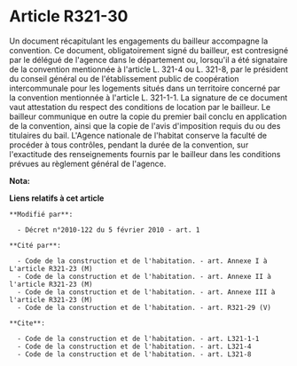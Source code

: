 # Article R321-30

Un document récapitulant les engagements du bailleur accompagne la convention. Ce document, obligatoirement signé du
bailleur, est contresigné par le délégué de l'agence dans le département ou, lorsqu'il a été signataire de la convention
mentionnée à l'article L. 321-4 ou L. 321-8, par le président du conseil général ou de l'établissement public de coopération
intercommunale pour les logements situés dans un territoire concerné par la convention mentionnée à l'article L. 321-1-1. La
signature de ce document vaut attestation du respect des conditions de location par le bailleur. Le bailleur communique en
outre la copie du premier bail conclu en application de la convention, ainsi que la copie de l'avis d'imposition requis du ou
des titulaires du bail. L'Agence nationale de l'habitat conserve la faculté de procéder à tous contrôles, pendant la durée de
la convention, sur l'exactitude des renseignements fournis par le bailleur dans les conditions prévues au règlement général
de l'agence.

**Nota:**



**Liens relatifs à cet article**

	**Modifié par**:

	  - Décret n°2010-122 du 5 février 2010 - art. 1

	**Cité par**:

	  - Code de la construction et de l'habitation. - art. Annexe I à L'article R321-23 (M)
	  - Code de la construction et de l'habitation. - art. Annexe II à l'article R321-23 (M)
	  - Code de la construction et de l'habitation. - art. Annexe III à l'article R321-23 (M)
	  - Code de la construction et de l'habitation. - art. R321-29 (V)

	**Cite**:

	  - Code de la construction et de l'habitation. - art. L321-1-1
	  - Code de la construction et de l'habitation. - art. L321-4
	  - Code de la construction et de l'habitation. - art. L321-8
